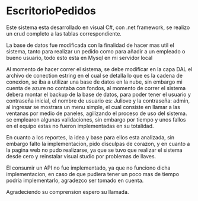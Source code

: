 # EscritorioPedidos
Este sistema esta desarrollado en visual C#, con .net framework, se realizo un crud completo a las tablas correspondiente.

La base de datos fue modificada con la finalidad de hacer mas util el sistema, tanto para realizar un pedido como para añadir a un empleado o bueno usuario, todo esto esta en Mysql en mi servidor local

Al momento de hacer correr el sistema, se debe modificar en la capa DAL el archivo de conection estring en el cual se detalla lo que es la cadena de conexion, se iba a utilizar una base de datos en la nube, sin embargo mi cuenta de azure no contaba con fondos, al momento de correr el sistema debera montar el backup de la base de datos, para poder tener el usuario y contraseña inicial, el nombre de usuario es: Juliove y la contraseña: admin, al ingresar se mostrara un menu simple, el cual consiste en llamar a las ventanas por medio de paneles, agilizando el proceso de uso del sistema. se emplearon algunas validaciones, sin embargo por tiempo y unos fallos en el equipo estas no fueron implementadas en su totalidad.

En cuanto a los reportes, la idea y base para ellos esta analizada, sin embargo falto la implementacion, pido disculpas de corazon, y en cuanto a la pagina web no pudo realizarse, ya que se tuvo que realizar el sistema desde cero y reinstalar visual studio por problemas de llaves.

El consumir un API no fue implementado, ya que no funciono dicha implementacion, en caso de que pudiera tener un poco mas de tiempo podria implementarlo, agradezco ser tomado en cuenta.

Agradeciendo su comprension espero su llamada.

